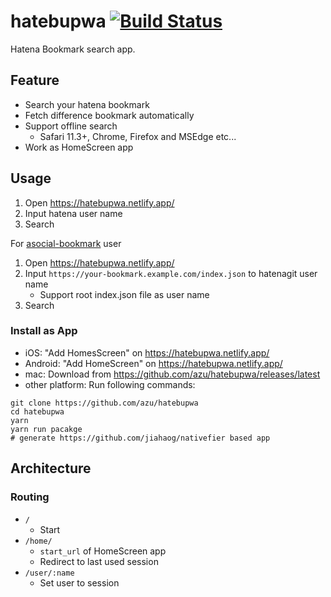 # hatebupwa [![Build Status](https://travis-ci.org/azu/hatebupwa.svg?branch=master)](https://travis-ci.org/azu/hatebupwa)

Hatena Bookmark search app.

## Feature

- Search your hatena bookmark
- Fetch difference bookmark automatically
- Support offline search
    - Safari 11.3+, Chrome, Firefox and MSEdge etc...
- Work as HomeScreen app

## Usage

1. Open <https://hatebupwa.netlify.app/>
2. Input hatena user name
3. Search


For [asocial-bookmark](https://github.com/azu/asocial-bookmark) user

1. Open <https://hatebupwa.netlify.app/>
2. Input `https://your-bookmark.example.com/index.json` to hatenagit  user name
    - Support root index.json file as user name
3. Search

### Install as App

- iOS: "Add HomesScreen" on <https://hatebupwa.netlify.app/>
- Android: "Add HomeScreen" on <https://hatebupwa.netlify.app/>
- mac: Download from <https://github.com/azu/hatebupwa/releases/latest>
- other platform: Run following commands:

```
git clone https://github.com/azu/hatebupwa
cd hatebupwa
yarn
yarn run pacakge
# generate https://github.com/jiahaog/nativefier based app
```

## Architecture

### Routing

- `/`
    - Start
- `/home/`
    - `start_url` of HomeScreen app 
    - Redirect to last used session
- `/user/:name`
    - Set user to session
